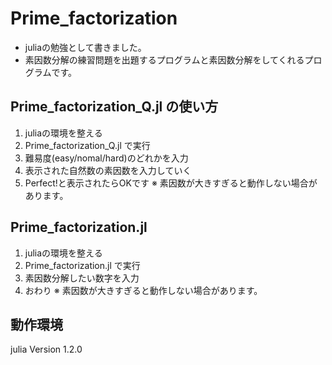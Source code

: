 # Prime_factorization
- juliaの勉強として書きました。
- 素因数分解の練習問題を出題するプログラムと素因数分解をしてくれるプログラムです。

## Prime_factorization_Q.jl の使い方
1. juliaの環境を整える
2. Prime_factorization_Q.jl で実行
3. 難易度(easy/nomal/hard)のどれかを入力
4. 表示された自然数の素因数を入力していく
5. Perfect!と表示されたらOKです
※ 素因数が大きすぎると動作しない場合があります。

## Prime_factorization.jl
1. juliaの環境を整える
2. Prime_factorization.jl で実行
3. 素因数分解したい数字を入力
4. おわり
※ 素因数が大きすぎると動作しない場合があります。

## 動作環境
julia Version 1.2.0
